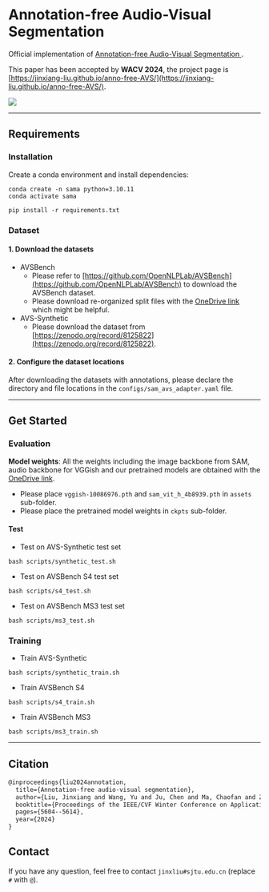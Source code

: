 # Annotation-free Audio-Visual Segmentation
Official implementation of  [Annotation-free Audio-Visual Segmentation
](https://openaccess.thecvf.com/content/WACV2024/papers/Liu_Annotation-Free_Audio-Visual_Segmentation_WACV_2024_paper.pdf).

This paper has been accepted by **WACV 2024**, the project page is [https://jinxiang-liu.github.io/anno-free-AVS/](https://jinxiang-liu.github.io/anno-free-AVS/).

![](assets/pipeline.png)

******************
## Requirements
### Installation
Create a conda environment and install dependencies:
```shell
conda create -n sama python=3.10.11
conda activate sama

pip install -r requirements.txt
```

### Dataset
#### 1. Download the datasets 
- AVSBench
    - Please refer to [https://github.com/OpenNLPLab/AVSBench](https://github.com/OpenNLPLab/AVSBench) to download the AVSBench dataset.
    - Please download re-organized split files with the [OneDrive link](https://1drv.ms/f/s!Al8pv4sl4wmygwsS5WVpIb4fhxvT?e=OGEPsp) which might be helpful.
- AVS-Synthetic
    - Please download the dataset from [https://zenodo.org/record/8125822](https://zenodo.org/record/8125822).

#### 2. Configure the dataset locations
After downloading the datasets with annotations, please declare the directory and file locations in the `configs/sam_avs_adapter.yaml` file.

*****************
## Get Started
### Evaluation
**Model weights**: All the weights including the image backbone from SAM, audio backbone for VGGish and our pretrained models are obtained with the [OneDrive link](https://1drv.ms/f/s!Al8pv4sl4wmygwsS5WVpIb4fhxvT?e=OGEPsp).
- Please place `vggish-10086976.pth` and `sam_vit_h_4b8939.pth` in `assets` sub-folder.
- Please place the pretrained model weights in `ckpts` sub-folder.

#### Test
- Test on AVS-Synthetic test set
```shell
bash scripts/synthetic_test.sh
```

- Test on AVSBench S4 test set
```shell
bash scripts/s4_test.sh
```



- Test on AVSBench MS3 test set
```shell
bash scripts/ms3_test.sh
```



### Training
- Train AVS-Synthetic
```shell
bash scripts/synthetic_train.sh
```
- Train AVSBench S4
```shell
bash scripts/s4_train.sh
```

- Train AVSBench MS3
```shell
bash scripts/ms3_train.sh
```



***********
## Citation
```txt
@inproceedings{liu2024annotation,
  title={Annotation-free audio-visual segmentation},
  author={Liu, Jinxiang and Wang, Yu and Ju, Chen and Ma, Chaofan and Zhang, Ya and Xie, Weidi},
  booktitle={Proceedings of the IEEE/CVF Winter Conference on Applications of Computer Vision},
  pages={5604--5614},
  year={2024}
}
```

## Contact
If you have any question, feel free to contact `jinxliu#sjtu.edu.cn` (replace `#` with `@`).
